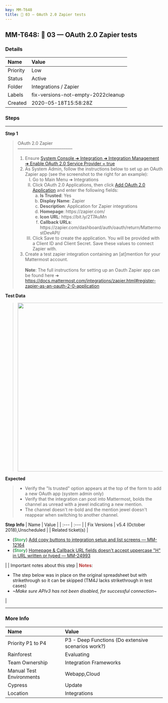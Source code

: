 ```yaml
---
key: MM-T648
title: 🔸 03 — OAuth 2.0 Zapier tests
---
```


## MM-T648: 🔸 03 — OAuth 2.0 Zapier tests

### Details

| Name     | Value                              |
| :------- | :--------------------------------- |
| Priority | Low                                |
| Status   | Active                             |
| Folder   | Integrations / Zapier              |
| Labels   | fix-versions-not-empty-2022cleanup |
| Created  | 2020-05-18T15:58:28Z               |

### Steps

<hr/>

**Step 1**

> <article>OAuth 2.0 Zapier<br>–––––––––––––––––––––––––<br><ol><li>Ensure <a href="https://postgres.test.mattermost.com/admin_console/integrations/integration_management">System Console ➜ Integration ➜ Integration Management ➜ Enable OAuth 2.0 Service Provider = true</a></li><li>As System Admin, follow the instructions below to set up an OAuth Zapier app (see the screenshot to the right for an example):<ol style="list-style-type: upper-roman;"><li>Go to Main Menu ➜ Integrations</li><li>Click OAuth 2.0 Applications, then click <a href="https://postgres.test.mattermost.com/webhooks/integrations/oauth2-apps/add">Add OAuth 2.0 Application</a> and enter the following fields:<ol style="list-style-type: lower-alpha;"><li><strong>Is Trusted</strong>: Yes</li><li><strong>Display Name</strong>: Zapier</li><li><strong>Description</strong>: Application for Zapier integrations</li><li><strong>Homepage</strong>: https://zapier.com/</li><li><strong>Icon URL</strong>: https://bit.ly/2T7AuMn</li><li><strong>Callback URLs</strong>: https://zapier.com/dashboard/auth/oauth/return/MattermostDevAPI/</li></ol></li><li>Click Save to create the application. You will be provided with a Client ID and Client Secret. Save these values to connect Zapier with.</li></ol></li><li>Create a test zapier integration containing an [at]mention for your Mattermost account.<br><br><strong>Note</strong>: The full instructions for setting up an Oauth Zapier app can be found here ➜ <a href="https://docs.mattermost.com/integrations/zapier.html#register-zapier-as-an-oauth-2-0-application" rel="noopener noreferrer" target="_blank">https://docs.mattermost.com/integrations/zapier.html#register-zapier-as-an-oauth-2-0-application</a></li></ol></article>

**Test Data**

> <article><img src="https://smartbear-tm4j-prod-us-west-2-attachment-rich-text.s3.us-west-2.amazonaws.com/embedded-f3277290f945470c4add5d21ef3dc7ca7b74388fc7152bfb6b99ae58c66a95a8-1578613649397-zapier-oauth.png" style="width: 539px;" class="fr-fil fr-dib"></article>

**Expected**

> <article><ul><li>Verify the "Is trusted" option appears at the top of the form to add a new OAuth app (system admin only)</li><li>Verify that the integration can post into Mattermost, bolds the channel as unread with a jewel indicating a new mention.</li><li>The channel doesn't re-bold and the mention jewel doesn't reappear when switching to another channel.</li></ul></article>

**Step Info**
| Name | Value |
| :--- | :--- |
| Fix Versions | v5.4 (October 2018),Unscheduled |
| Related ticket(s) | <ul><li>(<strong><span style="color: rgb(65, 168, 95);">Story</span></strong>) <a href="https://mattermost.atlassian.net/browse/MM-24993">Add copy buttons to integration setup and list screens — MM-12164</a></li><li>(<strong><span style="color: rgb(65, 168, 95);">Story</span></strong>)&nbsp;<a href="https://mattermost.atlassian.net/browse/MM-24993">Homepage &amp; Callback URL fields doesn't accept uppercase "H" in URL written or typed — MM-24993</a></li></ul> |
| Important notes about this step | <strong><span style="color: rgb(184, 49, 47);">Notes</span></strong>:<br><ul><li>The step below was in place on the original spreadsheet but with strikethrough so it can be skipped (TM4J lacks strikethrough in test cases) </li><li><em>~Make sure APIv3 has not been disabled, for successful connection~</em></li></ul> |

<hr/>

### More Info

| Name                     | Value                                              |
| :----------------------- | :------------------------------------------------- |
| Priority P1 to P4        | P3 - Deep Functions (Do extensive scenarios work?) |
| Rainforest               | Evaluating                                         |
| Team Ownership           | Integration Frameworks                             |
| Manual Test Environments | Webapp,Cloud                                       |
| Cypress                  | Update                                             |
| Location                 | Integrations                                       |
